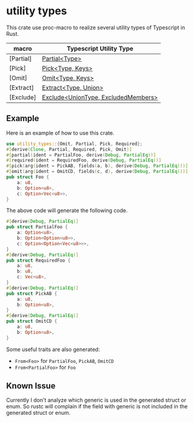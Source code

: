 # utility types

This crate use proc-macro to realize several utility types of Typescript in Rust.

| macro     | Typescript Utility Type                                                                                                                   |
| --------- | ----------------------------------------------------------------------------------------------------------------------------------------- |
| [Partial] | [Partial\<Type\>](https://www.typescriptlang.org/docs/handbook/utility-types.html#partialtype)                                            |
| [Pick]    | [Pick\<Type, Keys\>](https://www.typescriptlang.org/docs/handbook/utility-types.html#picktype-keys)                                       |
| [Omit]    | [Omit\<Type, Keys\>](https://www.typescriptlang.org/docs/handbook/utility-types.html#omittype-keys)                                       |
| [Extract] | [Extract\<Type, Union\>](https://www.typescriptlang.org/docs/handbook/utility-types.html#extracttype-union)                               |
| [Exclude] | [Exclude\<UnionType, ExcludedMembers\>](https://www.typescriptlang.org/docs/handbook/utility-types.html#excludeuniontype-excludedmembers) |

## Example

Here is an example of how to use this crate.

```rust
use utility_types::{Omit, Partial, Pick, Required};
#[derive(Clone, Partial, Required, Pick, Omit)]
#[partial(ident = PartialFoo, derive(Debug, PartialEq))]
#[required(ident = RequiredFoo, derive(Debug, PartialEq))]
#[pick(arg(ident = PickAB, fields(a, b), derive(Debug, PartialEq)))]
#[omit(arg(ident = OmitCD, fields(c, d), derive(Debug, PartialEq)))]
pub struct Foo {
    a: u8,
    b: Option<u8>,
    c: Option<Vec<u8>>,
}
```

The above code will generate the following code.

```rust
#[derive(Debug, PartialEq)]
pub struct PartialFoo {
    a: Option<u8>,
    b: Option<Option<u8>>,
    c: Option<Option<Vec<u8>>>,
}
#[derive(Debug, PartialEq)]
pub struct RequiredFoo {
    a: u8,
    b: u8,
    c: Vec<u8>,
}
#[derive(Debug, PartialEq)]
pub struct PickAB {
    a: u8,
    b: Option<u8>,
}
#[derive(Debug, PartialEq)]
pub struct OmitCD {
    a: u8,
    b: Option<u8>,
}
```

Some useful traits are also generated:

- `From<Foo>` for `PartialFoo`, `PickAB`, `OmitCD`
- `From<PartialFoo>` for `Foo`

## Known Issue

Currently I don't analyze which generic is used in the generated struct or enum. So rustc will complain if the field with generic is not included in the generated struct or enum.
